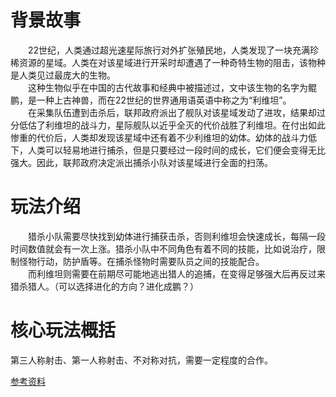 # 背景故事

&emsp;&emsp;22世纪，人类通过超光速星际旅行对外扩张殖民地，人类发现了一块充满珍稀资源的星域。人类在对该星域进行开采时却遭遇了一种奇特生物的阻击，该物种是人类见过最庞大的生物。  
&emsp;&emsp;这种生物似乎在中国的古代故事和经典中被描述过，文中该生物的名字为鲲鹏，是一种上古神兽，而在22世纪的世界通用语英语中称之为“利维坦”。  
&emsp;&emsp;在采集队伍遭到击杀后，联邦政府派出了舰队对该星域发动了进攻，结果却过分低估了利维坦的战斗力，星际舰队以近乎全灭的代价战胜了利维坦。在付出如此惨重的代价后，人类却发现该星域中还有着不少利维坦的幼体。幼体的战斗力低下，人类可以轻易地进行捕杀，但是只要经过一段时间的成长，它们便会变得无比强大。因此，联邦政府决定派出捕杀小队对该星域进行全面的扫荡。

# 玩法介绍

&emsp;&emsp;猎杀小队需要尽快找到幼体进行捕获击杀，否则利维坦会快速成长，每隔一段时间数值就会有一次上涨。猎杀小队中不同角色有着不同的技能，比如说治疗，限制怪物行动，防护盾等。在捕杀怪物时需要队员之间的技能配合。  
&emsp;&emsp;而利维坦则需要在前期尽可能地逃出猎人的追捕，在变得足够强大后再反过来猎杀猎人。（可以选择进化的方向？进化成鹏？）

# 核心玩法概括

第三人称射击、第一人称射击、不对称对抗，需要一定程度的合作。

[参考资料](https://baike.baidu.com/item/%E8%BF%9B%E5%8C%96/13213986)
